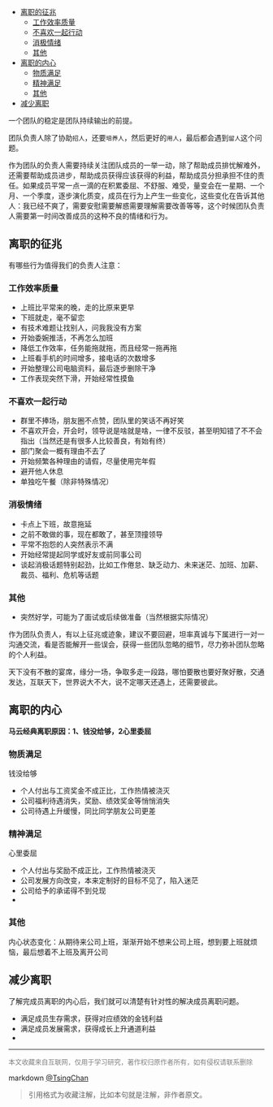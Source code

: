 
<!-- TOC -->

- [离职的征兆](#离职的征兆)
    - [工作效率质量](#工作效率质量)
    - [不喜欢一起行动](#不喜欢一起行动)
    - [消极情绪](#消极情绪)
    - [其他](#其他)
- [离职的内心](#离职的内心)
    - [物质满足](#物质满足)
    - [精神满足](#精神满足)
    - [其他](#其他-1)
- [减少离职](#减少离职)

<!-- /TOC -->
一个团队的稳定是团队持续输出的前提。

团队负责人除了协助`招人`，还要`培养人`，然后更好的`用人`，最后都会遇到`留人`这个问题。

作为团队的负责人需要持续关注团队成员的一举一动，除了帮助成员排忧解难外，还需要帮助成员进步，帮助成员获得应该获得的利益，帮助成员分担承担不住的责任。如果成员平常一点一滴的在积累委屈、不舒服、难受，量变会在一星期、一个月、一个季度，逐步演化质变，成员在行为上产生一些变化，这些变化在告诉其他人：我已经不爽了，需要安慰需要解惑需要理解需要改善等等，这个时候团队负责人需要第一时间改善成员的这种不良的情绪和行为。



## 离职的征兆

有哪些行为值得我们的负责人注意：

### 工作效率质量
- 上班比平常来的晚，走的比原来更早
- 下班就走，毫不留恋
- 有技术难题让找别人，问我我没有方案
- 开始委婉推活，不再怎么加班
- 降低工作效率，任务能拖就拖，而且经常一拖再拖
- 上班看手机的时间增多，接电话的次数增多
- 开始整理公司电脑资料，最后逐步删除干净
- 工作表现突然下滑，开始经常性摸鱼

### 不喜欢一起行动
- 群里不捧场，朋友圈不点赞，团队里的笑话不再好笑
- 不喜欢开会，开会时，领导说是啥就是啥，一律不反驳，甚至明知错了不不会指出（当然还是有很多人比较善良，有始有终）
- 部门聚会一概有理由不去了
- 开始频繁各种理由的请假，尽量使用完年假
- 避开他人休息
- 单独吃午餐（除非特殊情况）

### 消极情绪
- 卡点上下班，故意拖延
- 之前不敢做的事，现在都敢了，甚至顶撞领导
- 平常不抱怨的人突然表示不满
- 开始经常提起同学或好友或前同事公司
- 谈起消极话题特别起劲，比如工作倦怠、缺乏动力、未来迷茫、加班、加薪、裁员、福利、危机等话题

### 其他
- 突然好学，可能为了面试或后续做准备（当然根据实际情况）


作为团队负责人，有以上征兆或迹象，建议不要回避，坦率真诚与下属进行一对一沟通交流，看是否能解开一些误会，获得一些团队忽略的细节，尽力弥补团队忽略的个人利益。

天下没有不散的宴席，缘分一场，争取多走一段路，哪怕要散也要好聚好散，交通发达，互联天下，世界说大不大，说不定哪天还遇上，还需要彼此。


## 离职的内心

**马云经典离职原因：1、钱没给够，2心里委屈**

### 物质满足

钱没给够

- 个人付出与工资奖金不成正比，工作热情被浇灭
- 公司福利待遇消失，奖励、绩效奖金等悄悄消失
- 公司待遇上升缓慢，同比同学朋友公司更差

### 精神满足

心里委屈

- 个人付出与奖励不成正比，工作热情被浇灭
- 公司发展方向改变，本来定制好的目标不见了，陷入迷茫
- 公司给予的承诺得不到兑现
- 

### 其他

内心状态变化：从期待来公司上班，渐渐开始不想来公司上班，想到要上班就烦恼，最后想着不上班及离开公司

## 减少离职

了解完成员离职的内心后，我们就可以清楚有针对性的解决成员离职问题。

- 满足成员生存需求，获得对应绩效的金钱利益
- 满足成员发展需求，获得成长上升通道利益
- 

----
<font size=2 color='grey'>本文收藏来自互联网，仅用于学习研究，著作权归原作者所有，如有侵权请联系删除</font>

markdown [@TsingChan](http://www.9ong.com/) 

> 引用格式为收藏注解，比如本句就是注解，非作者原文。
